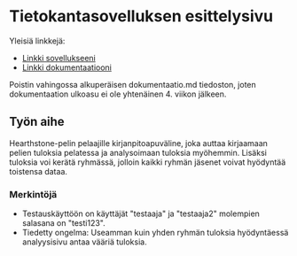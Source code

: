 # Tietokantasovelluksen esittelysivu

Yleisiä linkkejä:

* [Linkki sovellukseeni](https://jemisalo.users.cs.helsinki.fi/HS-bookkeeping)
* [Linkki dokumentaatiooni](/doc/dokumentaatio.pdf)


Poistin vahingossa alkuperäisen dokumentaatio.md tiedoston, joten dokumentaation ulkoasu ei ole yhtenäinen 4. viikon jälkeen.

## Työn aihe

Hearthstone-pelin pelaajille kirjanpitoapuväline, joka auttaa kirjaamaan pelien tuloksia pelatessa ja analysoimaan tuloksia myöhemmin. Lisäksi tuloksia voi kerätä ryhmässä, jolloin kaikki ryhmän jäsenet voivat hyödyntää toistensa dataa.

### Merkintöjä
* Testauskäyttöön on käyttäjät "testaaja" ja "testaaja2" molempien salasana on "testi123".
* Tiedetty ongelma: Useamman kuin yhden ryhmän tuloksia hyödyntäessä analyysisivu antaa vääriä tuloksia.
